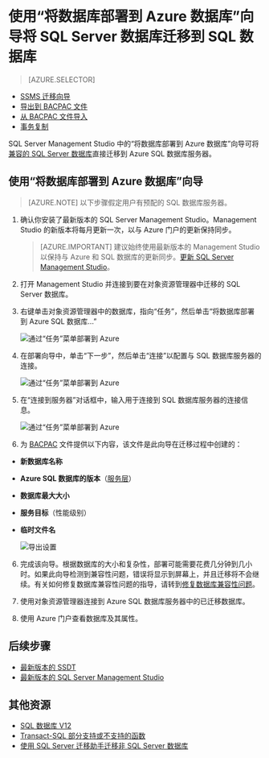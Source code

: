 <properties
   pageTitle="使用“将数据库部署到 Azure 数据库”向导将 SQL Server 数据库迁移到 SQL 数据库"
   description="Azure SQL 数据库, 数据库迁移, Azure 数据库向导"
   services="sql-database"
   documentationCenter=""
   authors="CarlRabeler"
   manager="jhubbard"
   editor=""/>

<tags
   ms.service="sql-database"
   ms.devlang="NA"
   ms.topic="article"
   ms.tgt_pltfrm="NA"
   ms.workload="sqldb-migrate"
   ms.date="08/24/2016"
   wacn.date="10/17/2016"
   ms.author="carlrab"/>  


# 使用“将数据库部署到 Azure 数据库”向导将 SQL Server 数据库迁移到 SQL 数据库


> [AZURE.SELECTOR]
- [SSMS 迁移向导](/documentation/articles/sql-database-cloud-migrate-compatible-using-ssms-migration-wizard/)
- [导出到 BACPAC 文件](/documentation/articles/sql-database-cloud-migrate-compatible-export-bacpac-ssms/)
- [从 BACPAC 文件导入](/documentation/articles/sql-database-cloud-migrate-compatible-import-bacpac-ssms/)
- [事务复制](/documentation/articles/sql-database-cloud-migrate-compatible-using-transactional-replication/)

SQL Server Management Studio 中的“将数据库部署到 Azure 数据库”向导可将[兼容的 SQL Server 数据库](/documentation/articles/sql-database-cloud-migrate/)直接迁移到 Azure SQL 数据库服务器。

## 使用“将数据库部署到 Azure 数据库”向导

> [AZURE.NOTE] 以下步骤假定用户有预配的 SQL 数据库服务器。

1. 确认你安装了最新版本的 SQL Server Management Studio。Management Studio 的新版本将每月更新一次，以与 Azure 门户的更新保持同步。

    > [AZURE.IMPORTANT] 建议始终使用最新版本的 Management Studio 以保持与 Azure 和 SQL 数据库的更新同步。[更新 SQL Server Management Studio](https://msdn.microsoft.com/zh-cn/library/mt238290.aspx)。

2. 打开 Management Studio 并连接到要在对象资源管理器中迁移的 SQL Server 数据库。
3. 右键单击对象资源管理器中的数据库，指向“任务”，然后单击“将数据库部署到 Azure SQL 数据库...”

	![通过“任务”菜单部署到 Azure](./media/sql-database-cloud-migrate/MigrateUsingDeploymentWizard01.png)  


4.	在部署向导中，单击“下一步”，然后单击“连接”以配置与 SQL 数据库服务器的连接。

	![通过“任务”菜单部署到 Azure](./media/sql-database-cloud-migrate/MigrateUsingDeploymentWizard002.png)  


5. 在“连接到服务器”对话框中，输入用于连接到 SQL 数据库服务器的连接信息。

	![通过“任务”菜单部署到 Azure](./media/sql-database-cloud-migrate/MigrateUsingDeploymentWizard00.png)  


5.	为 [BACPAC](https://msdn.microsoft.com/zh-cn/library/ee210546.aspx#Anchor_4) 文件提供以下内容，该文件是此向导在迁移过程中创建的：

 - **新数据库名称**
 - **Azure SQL 数据库的版本**（[服务层](/documentation/articles/sql-database-service-tiers/)）
 - **数据库最大大小**
 - **服务目标**（性能级别）
 - **临时文件名**

    ![导出设置](./media/sql-database-cloud-migrate/MigrateUsingDeploymentWizard02.png)  


6.	完成该向导。根据数据库的大小和复杂性，部署可能需要花费几分钟到几小时。如果此向导检测到兼容性问题，错误将显示到屏幕上，并且迁移将不会继续。有关如何修复数据库兼容性问题的指导，请转到[修复数据库兼容性问题](/documentation/articles/sql-database-cloud-migrate-fix-compatibility-issues/)。

7.	使用对象资源管理器连接到 Azure SQL 数据库服务器中的已迁移数据库。
8.	使用 Azure 门户查看数据库及其属性。

## 后续步骤

- [最新版本的 SSDT](https://msdn.microsoft.com/zh-cn/library/mt204009.aspx)
- [最新版本的 SQL Server Management Studio](https://msdn.microsoft.com/zh-cn/library/mt238290.aspx)

## 其他资源

- [SQL 数据库 V12](/documentation/articles/sql-database-v12-whats-new/)
- [Transact-SQL 部分支持或不支持的函数](/documentation/articles/sql-database-transact-sql-information/)
- [使用 SQL Server 迁移助手迁移非 SQL Server 数据库](http://blogs.msdn.com/b/ssma/)

<!---HONumber=Mooncake_1010_2016-->